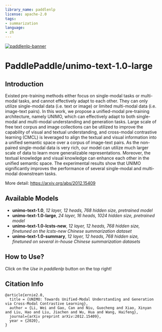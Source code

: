 ```yaml
---
library_name: paddlenlp
license: apache-2.0
tags:
- summarization
language:
- zh
---
```


[![paddlenlp-banner](https://user-images.githubusercontent.com/1371212/175816733-8ec25eb0-9af3-4380-9218-27c154518258.png)](https://github.com/PaddlePaddle/PaddleNLP)

# PaddlePaddle/unimo-text-1.0-large

## Introduction

Existed pre-training methods either focus on single-modal tasks or multi-modal tasks, and cannot effectively adapt to each other. 
They can only utilize single-modal data (i.e. text or image) or limited multi-modal data (i.e. image-text pairs). 
In this work, we propose a unified-modal pre-training architecture, namely UNIMO, which can effectively adapt to both single-modal and multi-modal 
understanding and generation tasks. Large scale of free text corpus and image collections can be utilized to improve the capability of visual 
and textual understanding, and cross-modal contrastive learning (CMCL) is leveraged to align the textual and visual information into a unified 
semantic space over a corpus of image-text pairs. As the non-paired single-modal data is very rich, our model can utilize much larger scale of 
data to learn more generalizable representations. Moreover, the textual knowledge and visual knowledge can enhance each other in the unified semantic space. 
The experimental results show that UNIMO significantly improves the performance of several single-modal and multi-modal downstream tasks.

More detail: https://arxiv.org/abs/2012.15409

## Available Models

- **unimo-text-1.0**, *12 layer, 12 heads, 768 hidden size, pretrained model*
- **unimo-text-1.0-large**, *24 layer, 16 heads, 1024 hidden size, pretrained model*
- **unimo-text-1.0-lcsts-new**, *12 layer, 12 heads, 768 hidden size, finetuned on the lcsts-new Chinese summarization dataset*
- **unimo-text-1.0-summary**, *12 layer, 12 heads, 768 hidden size, finetuned on several in-house Chinese summarization datasets*

## How to Use?

Click on the *Use in paddlenlp* button on the top right!

## Citation Info

```text
@article{ernie2.0,
  title = {UNIMO: Towards Unified-Modal Understanding and Generation via Cross-Modal Contrastive Learning},
  author = {Li, Wei and Gao, Can and Niu, Guocheng and Xiao, Xinyan and Liu, Hao and Liu, Jiachen and Wu, Hua and Wang, Haifeng},
  journal={arXiv preprint arXiv:2012.15409},
  year = {2020},
}
```

